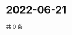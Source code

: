 # 2022-06-21

共 0 条

<!-- BEGIN WEIBO -->
<!-- 最后更新时间 Tue Jun 21 2022 21:40:42 GMT+0800 (China Standard Time) -->

<!-- END WEIBO -->
